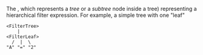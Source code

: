 The , which represents a _tree_ or a _subtree_ node inside a tree) representing a hierarchical filter expression. For example, a simple tree with one "leaf"

```
<FilterTree>
    |
<FilterLeaf>
  /  |  \
"A" "=" "2"
```
